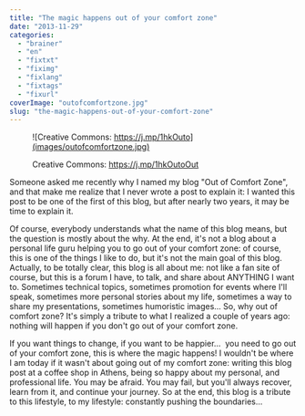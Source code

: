 ```yaml
---
title: "The magic happens out of your comfort zone"
date: "2013-11-29"
categories: 
  - "brainer"
  - "en"
  - "fixtxt"
  - "fiximg"
  - "fixlang"
  - "fixtags"
  - "fixurl"
coverImage: "outofcomfortzone.jpg"
slug: "the-magic-happens-out-of-your-comfort-zone"
---
```


<figure>

![Creative Commons: https://j.mp/1hkOuto](images/outofcomfortzone.jpg)

<figcaption>

Creative Commons: https://j.mp/1hkOutoOut

</figcaption>

</figure>

Someone asked me recently why I named my blog "Out of Comfort Zone", and that make me realize that I never wrote a post to explain it: I wanted this post to be one of the first of this blog, but after nearly two years, it may be time to explain it.

Of course, everybody understands what the name of this blog means, but the question is mostly about the why. At the end, it's not a blog about a personal life guru helping you to go out of your comfort zone: of course, this is one of the things I like to do, but it's not the main goal of this blog. Actually, to be totally clear, this blog is all about me: not like a fan site of course, but this is a forum I have, to talk, and share about ANYTHING I want to. Sometimes technical topics, sometimes promotion for events where I'll speak, sometimes more personal stories about my life, sometimes a way to share my presentations, sometimes humoristic images... So, why out of comfort zone? It's simply a tribute to what I realized a couple of years ago: nothing will happen if you don't go out of your comfort zone.

If you want things to change, if you want to be happier...  you need to go out of your comfort zone, this is where the magic happens! I wouldn't be where I am today if it wasn't about going out of my comfort zone: writing this blog post at a coffee shop in Athens, being so happy about my personal, and professional life. You may be afraid. You may fail, but you'll always recover, learn from it, and continue your journey. So at the end, this blog is a tribute to this lifestyle, to my lifestyle: constantly pushing the boundaries...
